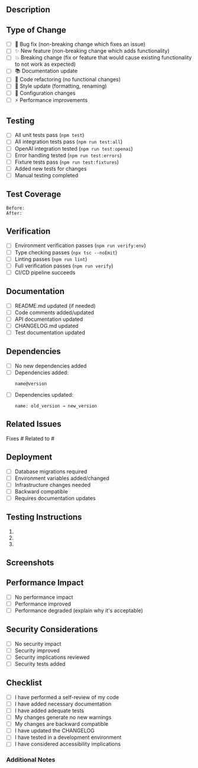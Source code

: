## Description
<!-- Provide a brief description of your changes -->

## Type of Change
- [ ] 🐛 Bug fix (non-breaking change which fixes an issue)
- [ ] ✨ New feature (non-breaking change which adds functionality)
- [ ] 💥 Breaking change (fix or feature that would cause existing functionality to not work as expected)
- [ ] 📚 Documentation update
- [ ] 🧹 Code refactoring (no functional changes)
- [ ] 🎨 Style update (formatting, renaming)
- [ ] 🔧 Configuration changes
- [ ] ⚡ Performance improvements

## Testing
<!-- Describe the tests you've added or modified -->
- [ ] All unit tests pass (`npm test`)
- [ ] All integration tests pass (`npm run test:all`)
- [ ] OpenAI integration tested (`npm run test:openai`)
- [ ] Error handling tested (`npm run test:errors`)
- [ ] Fixture tests pass (`npm run test:fixtures`)
- [ ] Added new tests for changes
- [ ] Manual testing completed

## Test Coverage
<!-- Include test coverage changes -->
```
Before:
After:
```

## Verification
<!-- Confirm all verifications pass -->
- [ ] Environment verification passes (`npm run verify:env`)
- [ ] Type checking passes (`npx tsc --noEmit`)
- [ ] Linting passes (`npm run lint`)
- [ ] Full verification passes (`npm run verify`)
- [ ] CI/CD pipeline succeeds

## Documentation
<!-- List documentation updates -->
- [ ] README.md updated (if needed)
- [ ] Code comments added/updated
- [ ] API documentation updated
- [ ] CHANGELOG.md updated
- [ ] Test documentation updated

## Dependencies
<!-- List any new dependencies or updates -->
- [ ] No new dependencies added
- [ ] Dependencies added:
  ```
  name@version
  ```
- [ ] Dependencies updated:
  ```
  name: old_version → new_version
  ```

## Related Issues
<!-- Link related issues using #issue_number -->
Fixes #
Related to #

## Deployment
<!-- Describe deployment considerations -->
- [ ] Database migrations required
- [ ] Environment variables added/changed
- [ ] Infrastructure changes needed
- [ ] Backward compatible
- [ ] Requires documentation updates

## Testing Instructions
<!-- Provide steps to test your changes -->
1. 
2. 
3. 

## Screenshots
<!-- If applicable, add screenshots to demonstrate your changes -->

## Performance Impact
<!-- Describe any performance implications -->
- [ ] No performance impact
- [ ] Performance improved
- [ ] Performance degraded (explain why it's acceptable)

## Security Considerations
<!-- Describe security implications of your changes -->
- [ ] No security impact
- [ ] Security improved
- [ ] Security implications reviewed
- [ ] Security tests added

## Checklist
<!-- Final verification checklist -->
- [ ] I have performed a self-review of my code
- [ ] I have added necessary documentation
- [ ] I have added adequate tests
- [ ] My changes generate no new warnings
- [ ] My changes are backward compatible
- [ ] I have updated the CHANGELOG
- [ ] I have tested in a development environment
- [ ] I have considered accessibility implications

### Additional Notes
<!-- Add any additional context about your changes -->